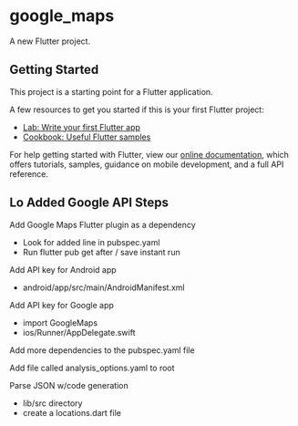 # google_maps

A new Flutter project.

## Getting Started

This project is a starting point for a Flutter application.

A few resources to get you started if this is your first Flutter project:

- [Lab: Write your first Flutter app](https://flutter.dev/docs/get-started/codelab)
- [Cookbook: Useful Flutter samples](https://flutter.dev/docs/cookbook)

For help getting started with Flutter, view our
[online documentation](https://flutter.dev/docs), which offers tutorials,
samples, guidance on mobile development, and a full API reference.


## Lo Added Google API Steps

Add Google Maps Flutter plugin as a dependency
- Look for added line in pubspec.yaml
- Run flutter pub get after / save instant run

Add API key for Android app
- android/app/src/main/AndroidManifest.xml

Add API key for Google app
- import GoogleMaps
- ios/Runner/AppDelegate.swift

Add more dependencies to the pubspec.yaml file

Add file called analysis_options.yaml to root

Parse JSON w/code generation
- lib/src directory
- create a locations.dart file